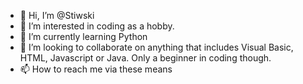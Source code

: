 - 👋 Hi, I’m @Stiwski
- 👀 I’m interested in coding as a hobby.
- 🌱 I’m currently learning Python
- 💞️ I’m looking to collaborate on anything that includes Visual Basic, HTML, Javascript or Java. Only a beginner in coding though.
- 📫 How to reach me via these means

<!---
Stiwski/Stiwski is a ✨ special ✨ repository because its `README.md` (this file) appears on your GitHub profile.
You can click the Preview link to take a look at your changes.
--->
